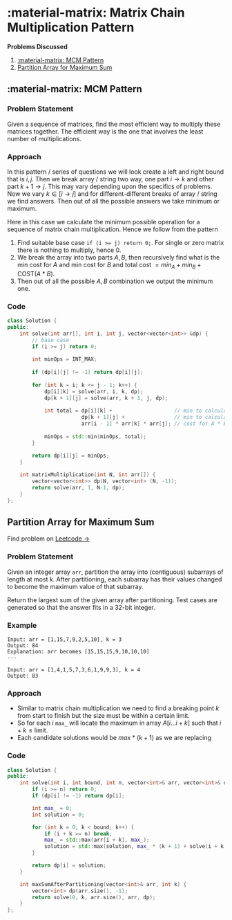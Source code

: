 # :material-matrix: Matrix Chain Multiplication Pattern

**Problems Discussed**

1. [:material-matrix: MCM Pattern](#material-matrix-mcm-pattern)
1. [Partition Array for Maximum Sum](#partition-array-for-maximum-sum)


## :material-matrix: MCM Pattern
### Problem Statement
Given a sequence of matrices, find the most efficient way to multiply these matrices together. The efficient way is the one that involves the least number of multiplications.

### Approach
In this pattern / series of questions we will look create a left and right bound that is $i, j$. Then we break array / string two way, one part $i \to k$ and other part $k + 1 \to j$. This may vary depending upon the specifics of problems. Now we vary $k \in [i \to j]$ and for different-different breaks of array / string we find answers. Then out of all the possible answers we take minimum or maximum.

Here in this case we calculate the minimum possible operation for a sequence of matrix chain multiplication. Hence we follow from the pattern

1. Find suitable base case `if (i >= j) return 0;`. For single or zero matrix there is nothing to multiply, hence $0$.
1. We break the array into two parts $A, B$, then recursively find what is the min cost for $A$ and min cost for $B$ and total cost $= min_A + min_B+ \textsf{COST}(A*B)$. 
1. Then out of all the possible $A, B$ combination we output the minimum one.

### Code
```cpp
class Solution {
public:
    int solve(int arr[], int i, int j, vector<vector<int>> &dp) {
        // base case
        if (i >= j) return 0;
        
        int minOps = INT_MAX;
        
        if (dp[i][j] != -1) return dp[i][j];
        
        for (int k = i; k <= j - 1; k++) {
            dp[i][k] = solve(arr, i, k, dp);
            dp[k + 1][j] = solve(arr, k + 1, j, dp);
            
            int total = dp[i][k] +                    // min to calculate A
                        dp[k + 1][j] +                // min to calculate B
                        arr[i - 1] * arr[k] * arr[j]; // cost for A * B
                        
            minOps = std::min(minOps, total);
        }
        
        return dp[i][j] = minOps;
    }

    int matrixMultiplication(int N, int arr[]) {
        vector<vector<int>> dp(N, vector<int> (N, -1));
        return solve(arr, 1, N-1, dp);
    }
};
```

## Partition Array for Maximum Sum
Find problem on [Leetcode $\to$](https://leetcode.com/problems/partition-array-for-maximum-sum/description/)
### Problem Statement
Given an integer array `arr`, partition the array into (contiguous) subarrays of length at most $k$. After partitioning, each subarray has their values changed to become the maximum value of that subarray.

Return the largest sum of the given array after partitioning. Test cases are generated so that the answer fits in a 32-bit integer.

### Example
```
Input: arr = [1,15,7,9,2,5,10], k = 3
Output: 84
Explanation: arr becomes [15,15,15,9,10,10,10]
---

Input: arr = [1,4,1,5,7,3,6,1,9,9,3], k = 4
Output: 83
```

### Approach
- Similar to matrix chain multiplication we need to find a breaking point $k$ from start to finish but the size must be within a certain limit.
- So for each $i$ `max_` will locate the maximum in array $A[i \dots i + k]$ such that $i + k \leq \textsf{limit}$.
- Each candidate solutions would be $max * (k + 1)$ as we are replacing 

### Code
```cpp
class Solution {
public:
    int solve(int i, int bound, int n, vector<int>& arr, vector<int>& dp) {
        if (i >= n) return 0;
        if (dp[i] != -1) return dp[i];

        int max_ = 0;
        int solution = 0;

        for (int k = 0; k < bound; k++) {
            if (i + k >= n) break;
            max_ = std::max(arr[i + k], max_);
            solution = std::max(solution, max_ * (k + 1) + solve(i + k + 1, bound, n, arr, dp));
        }

        return dp[i] = solution;
    }

    int maxSumAfterPartitioning(vector<int>& arr, int k) {
        vector<int> dp(arr.size(), -1);
        return solve(0, k, arr.size(), arr, dp);
    }
};
```